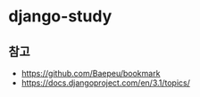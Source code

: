 # django-study
## 참고
- https://github.com/Baepeu/bookmark
- https://docs.djangoproject.com/en/3.1/topics/